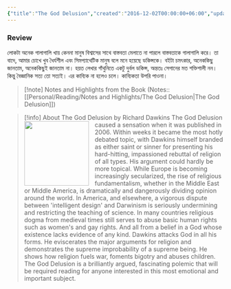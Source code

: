 ```yaml
---
{"title":"The God Delusion","created":"2016-12-02T00:00:00+06:00","updated":"2023-01-26T16:35:37+06:00","read_at":["2016-12-15T00:00:00+06:00"],"read_count":1,"authors":["Richard Dawkins"],"isbn10":547348665,"status":"Read","rating":4,"reviewed":true,"dg-publish":true,"cover":"https://images-na.ssl-images-amazon.com/images/S/compressed.photo.goodreads.com/books/1347220693i/14743.jpg","dg-metatags":{"og:image":"https://images-na.ssl-images-amazon.com/images/S/compressed.photo.goodreads.com/books/1347220693i/14743.jpg"},"tags":["atheism","science","theology"],"permalink":"/personal/reading/books/read/the-god-delusion-by-richard-dawkins/","metatags":{"og:image":"https://images-na.ssl-images-amazon.com/images/S/compressed.photo.goodreads.com/books/1347220693i/14743.jpg"},"dgPassFrontmatter":true}
---
```


### Review
লোকটা অনেক গালাগালি খায় কেননা মানুষ বিশ্বাসের সাথে বাস্তবতা মেলাতে না পারলে বাস্তবতাকে গালাগালি করে। তা বাদে, আমার চোখে খুব ধৈর্যশীল এবং সিমপ্যাথেটিক মানুষ বলে মনে হয়েছে ডকিন্সকে। বইটা চমৎকার, অনেককিছু জানতাম, অনেককিছুই জানতাম না। হয়ত লেখার গাঁথুনিতে একটু দুর্বল ডকিন্স, অন্ততঃ সেগানের মত শক্তিশালী নন। কিন্তু বৈজ্ঞানিক সত্য তো সত্যই। এর কাব্যিক না হলেও চলে। কাব্যিকতা উপরি পাওনা।

> [!note] Notes and Highlights from the Book
> (Notes:: [[Personal/Reading/Notes and Highlights/The God Delusion\|The God Delusion]])

> [!info] About The God Delusion by Richard Dawkins
><img src="https://books.google.com/books/content?id=4do3DAAAQBAJ&printsec=frontcover&img=1&zoom=1&source=gbs_api" style="float: left; margin-right: 1em;width: 150px; height: auto;" /> The God Delusion caused a sensation when it was published in 2006. Within weeks it became the most hotly debated topic, with Dawkins himself branded as either saint or sinner for presenting his hard-hitting, impassioned rebuttal of religion of all types. His argument could hardly be more topical. While Europe is becoming increasingly secularized, the rise of religious fundamentalism, whether in the Middle East or Middle America, is dramatically and dangerously dividing opinion around the world. In America, and elsewhere, a vigorous dispute between 'intelligent design' and Darwinism is seriously undermining and restricting the teaching of science. In many countries religious dogma from medieval times still serves to abuse basic human rights such as women's and gay rights. And all from a belief in a God whose existence lacks evidence of any kind. Dawkins attacks God in all his forms. He eviscerates the major arguments for religion and demonstrates the supreme improbability of a supreme being. He shows how religion fuels war, foments bigotry and abuses children. The God Delusion is a brilliantly argued, fascinating polemic that will be required reading for anyone interested in this most emotional and important subject.